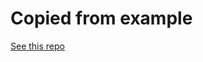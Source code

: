 # Copied from example

[See this repo](https://github.com/cloudflare/argo-tunnel-examples/tree/master/named-tunnel-k8s)
